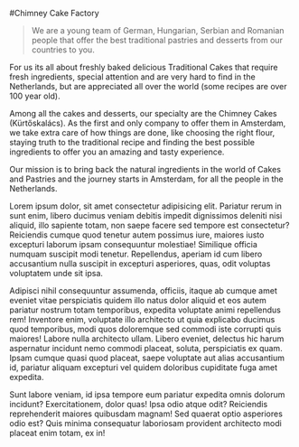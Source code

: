 #Chimney Cake Factory

> We are a young team of German, Hungarian, Serbian and Romanian people that offer the best traditional pastries and desserts from our countries to you.

For us its all about freshly baked delicious Traditional Cakes that require fresh ingredients, special attention and are very hard to find in the Netherlands, but are appreciated all over the world (some recipes are over 100 year old).

Among all the cakes and desserts, our specialty are the Chimney Cakes (Kürtőskalács). As the first and only company to offer them in Amsterdam, we take extra care of how things are done, like choosing the right flour, staying truth to the traditional recipe and finding the best possible ingredients to offer you an amazing and tasty experience.

Our mission is to bring back the natural ingredients in the world of Cakes and Pastries and the journey starts in Amsterdam, for all the people in the Netherlands.

Lorem ipsum dolor, sit amet consectetur adipisicing elit. Pariatur rerum in sunt enim, libero ducimus veniam debitis impedit dignissimos deleniti nisi aliquid, illo sapiente totam, non saepe facere sed tempore est consectetur? Reiciendis cumque quod tenetur autem possimus iure, maiores iusto excepturi laborum ipsam consequuntur molestiae! Similique officia numquam suscipit modi tenetur. Repellendus, aperiam id cum libero accusantium nulla suscipit in excepturi asperiores, quas, odit voluptas voluptatem unde sit ipsa.

Adipisci nihil consequuntur assumenda, officiis, itaque ab cumque amet eveniet vitae perspiciatis quidem illo natus dolor aliquid et eos autem pariatur nostrum totam temporibus, expedita voluptate animi repellendus rem! Inventore enim, voluptate illo architecto ut quia explicabo ducimus quod temporibus, modi quos doloremque sed commodi iste corrupti quis maiores! Labore nulla architecto ullam. Libero eveniet, delectus hic harum aspernatur incidunt nemo commodi placeat, soluta, perspiciatis ex quam. Ipsam cumque quasi quod placeat, saepe voluptate aut alias accusantium id, pariatur aliquam excepturi vel quidem doloribus cupiditate fuga amet expedita.

Sunt labore veniam, id ipsa tempore eum pariatur expedita omnis dolorum incidunt? Exercitationem, dolor quas! Ipsa odio atque odit? Reiciendis reprehenderit maiores quibusdam magnam! Sed quaerat optio asperiores odio est? Quis minima consequatur laboriosam provident architecto modi placeat enim totam, ex in!
